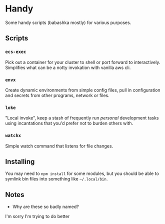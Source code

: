 # Handy

Some handy scripts (babashka mostly) for various purposes.

## Scripts

### `ecs-exec`

Pick out a container for your cluster to shell or port forward to interactively.
Simplifies what can be a notty invokation with vanilla aws cli.

### `envx`

Create dynamic environments from simple config files, pull in configuration and
secrets from other programs, network or files.

### `loke`

"Local invoke", keep a stash of frequently run _personal_ development tasks
using incantations that you'd prefer not to burden others with.

### `watchx`

Simple watch command that listens for file changes.

## Installing

You may need to `npm install` for some modules, but you should be able to
symlink bin files into something like `~/.local/bin`.

## Notes

- Why are these so badly named?

I'm sorry I'm trying to do better
